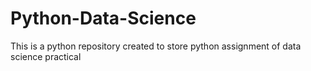 # Python-Data-Science
This is a python repository created to store python assignment of data science practical
